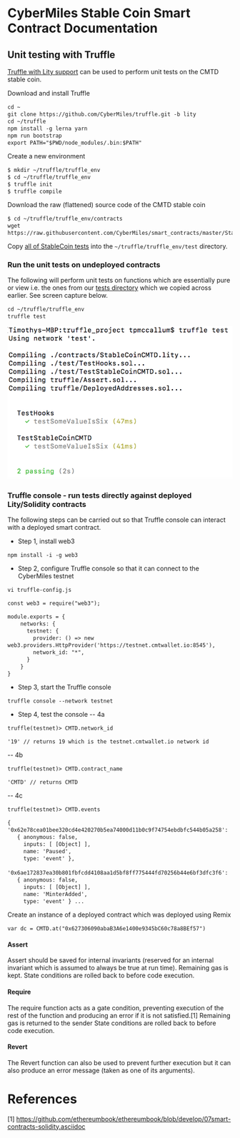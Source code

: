 # CyberMiles Stable Coin Smart Contract Documentation

## Unit testing with Truffle

[Truffle with Lity support](https://github.com/CyberMiles/truffle) can be used to perform unit tests on the CMTD stable coin.

Download and install Truffle

```
cd ~
git clone https://github.com/CyberMiles/truffle.git -b lity
cd ~/truffle
npm install -g lerna yarn
npm run bootstrap
export PATH="$PWD/node_modules/.bin:$PATH"
```

Create a new environment
```
$ mkdir ~/truffle/truffle_env
$ cd ~/truffle/truffle_env
$ truffle init
$ truffle compile
```

Download the raw (flattened) source code of the CMTD stable coin
```
$ cd ~/truffle/truffle_env/contracts
wget https://raw.githubusercontent.com/CyberMiles/smart_contracts/master/StableCoin/StableCoinCMTD.lity
```
Copy [all of StableCoin tests](https://github.com/CyberMiles/smart_contracts/tree/master/StableCoin/tests) into the ```~/truffle/truffle_env/test``` directory.

### Run the unit tests on undeployed contracts
The following will perform unit tests on functions which are essentially pure or view i.e. the ones from our [tests directory](https://github.com/CyberMiles/smart_contracts/tree/master/StableCoin/tests) which we copied across earlier. See screen capture below.
```
cd ~/truffle/truffle_env
truffle test
``` 
![](../images/truffle_test_screencapture.png)

### Truffle console - run tests directly against deployed Lity/Solidity contracts
The following steps can be carried out so that Truffle console can interact with a deployed smart contract.

- Step 1, install web3
```
npm install -i -g web3
```
- Step 2, configure Truffle console so that it can connect to the CyberMiles testnet
```
vi truffle-config.js
```
```
const web3 = require("web3");
```
```
module.exports = {
    networks: {
      testnet: {
        provider: () => new web3.providers.HttpProvider('https://testnet.cmtwallet.io:8545'),
        network_id: "*",
      }
    }
}
```
- Step 3, start the Truffle console
```
truffle console --network testnet
```
- Step 4, test the console
-- 4a
```
truffle(testnet)> CMTD.network_id
```
```
'19' // returns 19 which is the testnet.cmtwallet.io network id
```
-- 4b
```
truffle(testnet)> CMTD.contract_name
```
```
'CMTD' // returns CMTD
```
-- 4c
```
truffle(testnet)> CMTD.events
```
```
{ '0x62e78cea01bee320cd4e420270b5ea74000d11b0c9f74754ebdbfc544b05a258': 
   { anonymous: false,
     inputs: [ [Object] ],
     name: 'Paused',
     type: 'event' },
  '0x6ae172837ea30b801fbfcdd4108aa1d5bf8ff775444fd70256b44e6bf3dfc3f6': 
   { anonymous: false,
     inputs: [ [Object] ],
     name: 'MinterAdded',
     type: 'event' } ...
```
Create an instance of a deployed contract which was deployed using Remix
```
var dc = CMTD.at("0x627306090abaB3A6e1400e9345bC60c78a8BEf57")
```

#### Assert
Assert should be saved for internal invariants (reserved for an internal invariant which is assumed to always be true at run time).
Remaining gas is kept.
State conditions are rolled back to before code execution.

#### Require
The require function acts as a gate condition, preventing execution of the rest of the function and producing an error if it is not satisfied.[1]
Remaining gas is returned to the sender
State conditions are rolled back to before code execution.

#### Revert
The Revert function can also be used to prevent further execution but it can also produce an error message (taken as one of its arguments).


# References
[1] https://github.com/ethereumbook/ethereumbook/blob/develop/07smart-contracts-solidity.asciidoc



